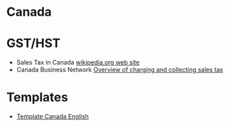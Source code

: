 # Canada

# GST/HST

* Sales Tax in Canada [wikipedia.org web site](https://en.wikipedia.org/wiki/Sales_taxes_in_Canada)
* Canada Business Network [Overview of charging and collecting sales tax](https://canadabusiness.ca/government/taxes-gst-hst/federal-tax-information/overview-of-charging-and-collecting-sales-tax/)

# Templates
* [Template Canada English](https://github.com/BananaAccounting/Canada/tree/master/sme)


